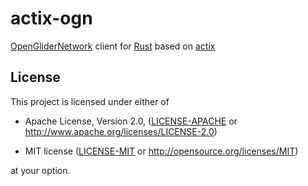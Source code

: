 actix-ogn
==============================================================================

[OpenGliderNetwork] client for [Rust] based on [actix]

[OpenGliderNetwork]: https://www.glidernet.org/
[Rust]: https://www.rust-lang.org/
[actix]: https://actix.rs/


License
------------------------------------------------------------------------------

This project is licensed under either of

 - Apache License, Version 2.0, ([LICENSE-APACHE](LICENSE-APACHE) or
   <http://www.apache.org/licenses/LICENSE-2.0>)
   
 - MIT license ([LICENSE-MIT](LICENSE-MIT) or
   <http://opensource.org/licenses/MIT>)

at your option.
